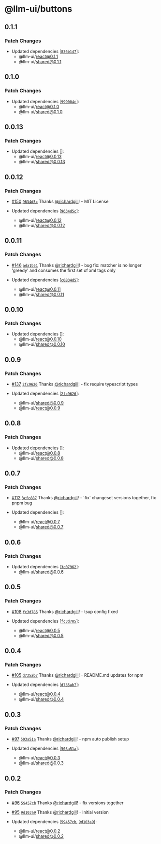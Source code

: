 # @llm-ui/buttons

## 0.1.1

### Patch Changes

- Updated dependencies [[`836b147`](https://github.com/llm-ui-kit/llm-ui/commit/836b14753b44db41d35d1cd4820834c01cc4b7a2)]:
  - @llm-ui/react@0.1.1
  - @llm-ui/shared@0.1.1

## 0.1.0

### Patch Changes

- Updated dependencies [[`999004c`](https://github.com/llm-ui-kit/llm-ui/commit/999004cb10d62ec956e8b6873cae938d76e5fe0d)]:
  - @llm-ui/react@0.1.0
  - @llm-ui/shared@0.1.0

## 0.0.13

### Patch Changes

- Updated dependencies []:
  - @llm-ui/react@0.0.13
  - @llm-ui/shared@0.0.13

## 0.0.12

### Patch Changes

- [#150](https://github.com/llm-ui-kit/llm-ui/pull/150) [`9634d5c`](https://github.com/llm-ui-kit/llm-ui/commit/9634d5c59105aff912ebee19ce9adf77f7d02a36) Thanks [@richardgill](https://github.com/richardgill)! - MIT License

- Updated dependencies [[`9634d5c`](https://github.com/llm-ui-kit/llm-ui/commit/9634d5c59105aff912ebee19ce9adf77f7d02a36)]:
  - @llm-ui/react@0.0.12
  - @llm-ui/shared@0.0.12

## 0.0.11

### Patch Changes

- [#146](https://github.com/llm-ui-kit/llm-ui/pull/146) [`ada1b51`](https://github.com/llm-ui-kit/llm-ui/commit/ada1b51dcd734bd37d939a8afab908882be0f826) Thanks [@richardgill](https://github.com/richardgill)! - bug fix: <buttons></buttons> matcher is no longer 'greedy' and consumes the first set of xml tags only

- Updated dependencies [[`c0834d5`](https://github.com/llm-ui-kit/llm-ui/commit/c0834d54d1a048d74b2e70b74391715a385f4b5a)]:
  - @llm-ui/react@0.0.11
  - @llm-ui/shared@0.0.11

## 0.0.10

### Patch Changes

- Updated dependencies []:
  - @llm-ui/react@0.0.10
  - @llm-ui/shared@0.0.10

## 0.0.9

### Patch Changes

- [#137](https://github.com/llm-ui-kit/llm-ui/pull/137) [`2fc9626`](https://github.com/llm-ui-kit/llm-ui/commit/2fc9626070a8743c531db5ae51fc60a6054e009d) Thanks [@richardgill](https://github.com/richardgill)! - fix require typescript types

- Updated dependencies [[`2fc9626`](https://github.com/llm-ui-kit/llm-ui/commit/2fc9626070a8743c531db5ae51fc60a6054e009d)]:
  - @llm-ui/shared@0.0.9
  - @llm-ui/react@0.0.9

## 0.0.8

### Patch Changes

- Updated dependencies []:
  - @llm-ui/react@0.0.8
  - @llm-ui/shared@0.0.8

## 0.0.7

### Patch Changes

- [#112](https://github.com/llm-ui-kit/llm-ui/pull/112) [`3cfc887`](https://github.com/llm-ui-kit/llm-ui/commit/3cfc887e47a5a7c3b7ee47c41e6947129bf585bb) Thanks [@richardgill](https://github.com/richardgill)! - 'fix' changeset versions together, fix pnpm bug

- Updated dependencies []:
  - @llm-ui/react@0.0.7
  - @llm-ui/shared@0.0.7

## 0.0.6

### Patch Changes

- Updated dependencies [[`3c07962`](https://github.com/llm-ui-kit/llm-ui/commit/3c07962143d6ca087fe06416754012f01845ac20)]:
  - @llm-ui/shared@0.0.6

## 0.0.5

### Patch Changes

- [#108](https://github.com/llm-ui-kit/llm-ui/pull/108) [`fc3d785`](https://github.com/llm-ui-kit/llm-ui/commit/fc3d78558ccaa5c7fa08e6ecfa44798abbe38d7d) Thanks [@richardgill](https://github.com/richardgill)! - tsup config fixed

- Updated dependencies [[`fc3d785`](https://github.com/llm-ui-kit/llm-ui/commit/fc3d78558ccaa5c7fa08e6ecfa44798abbe38d7d)]:
  - @llm-ui/react@0.0.5
  - @llm-ui/shared@0.0.5

## 0.0.4

### Patch Changes

- [#105](https://github.com/llm-ui-kit/llm-ui/pull/105) [`d735ab7`](https://github.com/llm-ui-kit/llm-ui/commit/d735ab78aa7766cb5fb1414b742fb48433c3deff) Thanks [@richardgill](https://github.com/richardgill)! - README.md updates for npm

- Updated dependencies [[`d735ab7`](https://github.com/llm-ui-kit/llm-ui/commit/d735ab78aa7766cb5fb1414b742fb48433c3deff)]:
  - @llm-ui/react@0.0.4
  - @llm-ui/shared@0.0.4

## 0.0.3

### Patch Changes

- [#97](https://github.com/llm-ui-kit/llm-ui/pull/97) [`503a51a`](https://github.com/llm-ui-kit/llm-ui/commit/503a51a103b926f7daea123b446cc9b2ce9eac11) Thanks [@richardgill](https://github.com/richardgill)! - npm auto publish setup

- Updated dependencies [[`503a51a`](https://github.com/llm-ui-kit/llm-ui/commit/503a51a103b926f7daea123b446cc9b2ce9eac11)]:
  - @llm-ui/react@0.0.3
  - @llm-ui/shared@0.0.3

## 0.0.2

### Patch Changes

- [#96](https://github.com/llm-ui-kit/llm-ui/pull/96) [`59457cb`](https://github.com/llm-ui-kit/llm-ui/commit/59457cb6ddf91340f03616303fed4ba6c2f15038) Thanks [@richardgill](https://github.com/richardgill)! - fix versions together

- [#95](https://github.com/llm-ui-kit/llm-ui/pull/95) [`9d103a9`](https://github.com/llm-ui-kit/llm-ui/commit/9d103a9ee8ea60945f1b485d4d9c2895d15cba4e) Thanks [@richardgill](https://github.com/richardgill)! - Initial version

- Updated dependencies [[`59457cb`](https://github.com/llm-ui-kit/llm-ui/commit/59457cb6ddf91340f03616303fed4ba6c2f15038), [`9d103a9`](https://github.com/llm-ui-kit/llm-ui/commit/9d103a9ee8ea60945f1b485d4d9c2895d15cba4e)]:
  - @llm-ui/react@0.0.2
  - @llm-ui/shared@0.0.2
